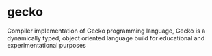 # gecko
Compiler implementation of Gecko programming language, Gecko is a dynamically typed, object oriented language build for educational and experimentational purposes
